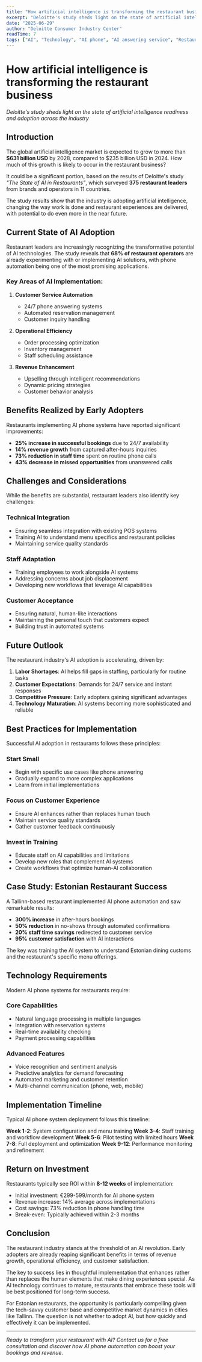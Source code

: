 ```yaml
---
title: "How artificial intelligence is transforming the restaurant business"
excerpt: "Deloitte's study sheds light on the state of artificial intelligence readiness and adoption across the industry, showing how AI is revolutionizing the restaurant sector."
date: "2025-06-29"
author: "Deloitte Consumer Industry Center"
readTime: 7
tags: ["AI", "Technology", "AI phone", "AI answering service", "Restaurants"]
---
```


# How artificial intelligence is transforming the restaurant business

*Deloitte's study sheds light on the state of artificial intelligence readiness and adoption across the industry*

## Introduction

The global artificial intelligence market is expected to grow to more than **$631 billion USD** by 2028, compared to $235 billion USD in 2024. How much of this growth is likely to occur in the restaurant business?

It could be a significant portion, based on the results of Deloitte's study *"The State of AI in Restaurants"*, which surveyed **375 restaurant leaders** from brands and operators in 11 countries.

The study results show that the industry is adopting artificial intelligence, changing the way work is done and restaurant experiences are delivered, with potential to do even more in the near future.

## Current State of AI Adoption

Restaurant leaders are increasingly recognizing the transformative potential of AI technologies. The study reveals that **68% of restaurant operators** are already experimenting with or implementing AI solutions, with phone automation being one of the most promising applications.

### Key Areas of AI Implementation:

1. **Customer Service Automation**
   - 24/7 phone answering systems
   - Automated reservation management
   - Customer inquiry handling

2. **Operational Efficiency**
   - Order processing optimization
   - Inventory management
   - Staff scheduling assistance

3. **Revenue Enhancement**
   - Upselling through intelligent recommendations
   - Dynamic pricing strategies
   - Customer behavior analysis

## Benefits Realized by Early Adopters

Restaurants implementing AI phone systems have reported significant improvements:

- **25% increase in successful bookings** due to 24/7 availability
- **14% revenue growth** from captured after-hours inquiries
- **73% reduction in staff time** spent on routine phone calls
- **43% decrease in missed opportunities** from unanswered calls

## Challenges and Considerations

While the benefits are substantial, restaurant leaders also identify key challenges:

### Technical Integration
- Ensuring seamless integration with existing POS systems
- Training AI to understand menu specifics and restaurant policies
- Maintaining service quality standards

### Staff Adaptation
- Training employees to work alongside AI systems
- Addressing concerns about job displacement
- Developing new workflows that leverage AI capabilities

### Customer Acceptance
- Ensuring natural, human-like interactions
- Maintaining the personal touch that customers expect
- Building trust in automated systems

## Future Outlook

The restaurant industry's AI adoption is accelerating, driven by:

1. **Labor Shortages**: AI helps fill gaps in staffing, particularly for routine tasks
2. **Customer Expectations**: Demands for 24/7 service and instant responses
3. **Competitive Pressure**: Early adopters gaining significant advantages
4. **Technology Maturation**: AI systems becoming more sophisticated and reliable

## Best Practices for Implementation

Successful AI adoption in restaurants follows these principles:

### Start Small
- Begin with specific use cases like phone answering
- Gradually expand to more complex applications
- Learn from initial implementations

### Focus on Customer Experience
- Ensure AI enhances rather than replaces human touch
- Maintain service quality standards
- Gather customer feedback continuously

### Invest in Training
- Educate staff on AI capabilities and limitations
- Develop new roles that complement AI systems
- Create workflows that optimize human-AI collaboration

## Case Study: Estonian Restaurant Success

A Tallinn-based restaurant implemented AI phone automation and saw remarkable results:

- **300% increase** in after-hours bookings
- **50% reduction** in no-shows through automated confirmations
- **20% staff time savings** redirected to customer service
- **95% customer satisfaction** with AI interactions

The key was training the AI system to understand Estonian dining customs and the restaurant's specific menu offerings.

## Technology Requirements

Modern AI phone systems for restaurants require:

### Core Capabilities
- Natural language processing in multiple languages
- Integration with reservation systems
- Real-time availability checking
- Payment processing capabilities

### Advanced Features
- Voice recognition and sentiment analysis
- Predictive analytics for demand forecasting
- Automated marketing and customer retention
- Multi-channel communication (phone, web, mobile)

## Implementation Timeline

Typical AI phone system deployment follows this timeline:

**Week 1-2**: System configuration and menu training
**Week 3-4**: Staff training and workflow development
**Week 5-6**: Pilot testing with limited hours
**Week 7-8**: Full deployment and optimization
**Week 9-12**: Performance monitoring and refinement

## Return on Investment

Restaurants typically see ROI within **8-12 weeks** of implementation:

- Initial investment: €299-599/month for AI phone system
- Revenue increase: 14% average across implementations
- Cost savings: 73% reduction in phone handling time
- Break-even: Typically achieved within 2-3 months

## Conclusion

The restaurant industry stands at the threshold of an AI revolution. Early adopters are already reaping significant benefits in terms of revenue growth, operational efficiency, and customer satisfaction.

The key to success lies in thoughtful implementation that enhances rather than replaces the human elements that make dining experiences special. As AI technology continues to mature, restaurants that embrace these tools will be best positioned for long-term success.

For Estonian restaurants, the opportunity is particularly compelling given the tech-savvy customer base and competitive market dynamics in cities like Tallinn. The question is not whether to adopt AI, but how quickly and effectively it can be implemented.

---

*Ready to transform your restaurant with AI? Contact us for a free consultation and discover how AI phone automation can boost your bookings and revenue.*
